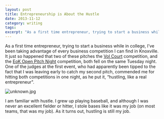 ```yaml
---
layout: post
title: Entrepreneurship is About the Hustle
date: 2013-11-12
category: writing
tags:
excerpt: "As a first time entrepreneur, trying to start a business while in college, I’ve been taking advantage of every business competition I can find in Knoxville. It just so happened that two of these pitches..."
---
```


As a first time entrepreneur, trying to start a business while in college, I’ve been taking advantage of every business competition I can find in Knoxville. It just so happened that two of these pitches the [Vol Court](http://www.andersoncei.utk.edu/competitions/vol-court/) competition, and the [EoK Open Pitch Night](http://www.eokhq.com/profiles/blogs/pitchresults) competition, both fell on the same Tuesday night. One of the judges at the first event, who had apparently been tipped to the fact that I was leaving early to catch my second pitch, commended me for hitting both competitions in one night, as he put it, “hustling, like a real entrepreneur".

![unknown.jpg](http://postachio-images.s3-website-us-east-1.amazonaws.com/15d10b8a3d7fc89d35a4a5521d41971d.jpg)

I am familiar with hustle. I grew up playing baseball, and although I was never an excellent fielder or hitter, I stole bases like it was my job (on most teams, that was my job). As it turns out, hustling is still my job.
